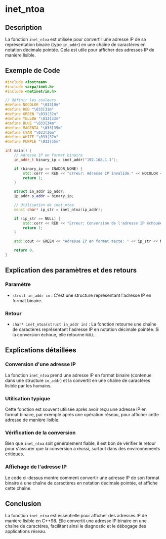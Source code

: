 # inet_ntoa

## Description

La fonction `inet_ntoa` est utilisée pour convertir une adresse IP de sa représentation binaire (type `in_addr`) en une chaîne de caractères en notation décimale pointée. Cela est utile pour afficher des adresses IP de manière lisible.

## Exemple de Code

```cpp
#include <iostream>
#include <arpa/inet.h>
#include <netinet/in.h>

// Définir les couleurs
#define NOCOLOR "\033[0m"
#define RED "\033[31m"
#define GREEN "\033[32m"
#define YELLOW "\033[33m"
#define BLUE "\033[34m"
#define MAGENTA "\033[35m"
#define CYAN "\033[36m"
#define WHITE "\033[37m"
#define PURPLE "\033[35m"

int main() {
    // Adresse IP en format binaire
    in_addr_t binary_ip = inet_addr("192.168.1.1");

    if (binary_ip == INADDR_NONE) {
        std::cerr << RED << "Erreur: Adresse IP invalide." << NOCOLOR << std::endl;
        return 1;
    }

    struct in_addr ip_addr;
    ip_addr.s_addr = binary_ip;

    // Utilisation de inet_ntoa
    const char* ip_str = inet_ntoa(ip_addr);

    if (ip_str == NULL) {
        std::cerr << RED << "Erreur: Conversion de l'adresse IP échouée." << NOCOLOR << std::endl;
        return 1;
    }

    std::cout << GREEN << "Adresse IP en format texte: " << ip_str << NOCOLOR << std::endl;

    return 0;
}
```

## Explication des paramètres et des retours

### Paramètre

- `struct in_addr in` : C'est une structure représentant l'adresse IP en format binaire.

### Retour

- `char* inet_ntoa(struct in_addr in)` : La fonction retourne une chaîne de caractères représentant l'adresse IP en notation décimale pointée. Si la conversion échoue, elle retourne `NULL`.

## Explications détaillées

### Conversion d'une adresse IP

La fonction `inet_ntoa` prend une adresse IP en format binaire (contenue dans une structure `in_addr`) et la convertit en une chaîne de caractères lisible par les humains.

### Utilisation typique

Cette fonction est souvent utilisée après avoir reçu une adresse IP en format binaire, par exemple après une opération réseau, pour afficher cette adresse de manière lisible.

### Vérification de la conversion

Bien que `inet_ntoa` soit généralement fiable, il est bon de vérifier le retour pour s'assurer que la conversion a réussi, surtout dans des environnements critiques.

### Affichage de l'adresse IP

Le code ci-dessus montre comment convertir une adresse IP de son format binaire à une chaîne de caractères en notation décimale pointée, et affiche cette chaîne.

## Conclusion

La fonction `inet_ntoa` est essentielle pour afficher des adresses IP de manière lisible en C++98. Elle convertit une adresse IP binaire en une chaîne de caractères, facilitant ainsi le diagnostic et le débogage des applications réseau.
